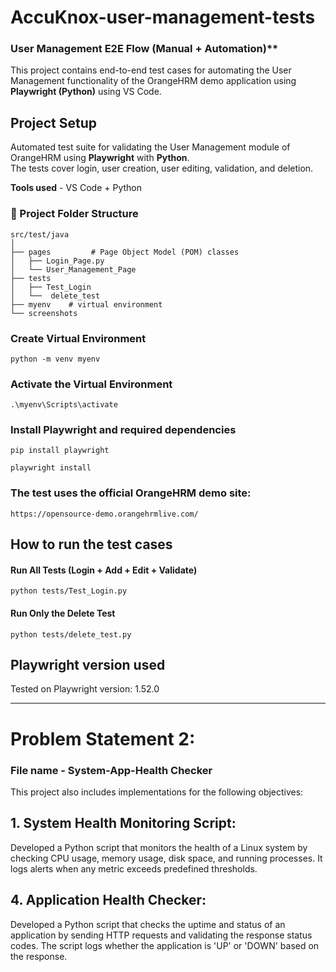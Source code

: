 # AccuKnox-user-management-tests
### User Management E2E Flow (Manual + Automation)**
This project contains end-to-end test cases for automating the User Management functionality of the OrangeHRM demo application using **Playwright (Python)** using VS Code.

##  Project Setup 
Automated test suite for validating the User Management module of OrangeHRM using **Playwright** with **Python**.  
The tests cover login, user creation, user editing, validation, and deletion.

**Tools used** - VS Code + Python

### 📁 Project Folder Structure
```
src/test/java
│
├── pages         # Page Object Model (POM) classes
│   ├── Login_Page.py               
│   └── User_Management_Page           
├── tests
│   ├── Test_Login                     
│   └──  delete_test 
├── myenv    # virtual environment
└── screenshots
```
### Create Virtual Environment
```
python -m venv myenv
```
### Activate the Virtual Environment
```
.\myenv\Scripts\activate
```
### Install Playwright and required dependencies
```
pip install playwright
```
```
playwright install
```
### The test uses the official OrangeHRM demo site: 
```
https://opensource-demo.orangehrmlive.com/
```

## How to run the test cases
#### Run All Tests (Login + Add + Edit + Validate)
```
python tests/Test_Login.py
```
#### Run Only the Delete Test
```
python tests/delete_test.py
```

## Playwright version used
Tested on Playwright version: 1.52.0

---

# Problem Statement 2:
### File name - System-App-Health Checker 
This project also includes implementations for the following objectives:

## 1. System Health Monitoring Script:
Developed a Python script that monitors the health of a Linux system by checking CPU usage, memory usage, disk space, and running processes. It logs alerts when any metric exceeds predefined thresholds.

## 4. Application Health Checker:
Developed a Python script that checks the uptime and status of an application by sending HTTP requests and validating the response status codes. The script logs whether the application is 'UP' or 'DOWN' based on the response.
